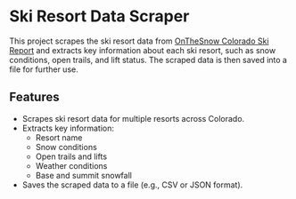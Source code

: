 # Ski Resort Data Scraper

This project scrapes the ski resort data from [OnTheSnow Colorado Ski Report](https://www.onthesnow.com/colorado/skireport) and extracts key information about each ski resort, such as snow conditions, open trails, and lift status. The scraped data is then saved into a file for further use.

## Features

- Scrapes ski resort data for multiple resorts across Colorado.
- Extracts key information:
  - Resort name
  - Snow conditions
  - Open trails and lifts
  - Weather conditions
  - Base and summit snowfall
- Saves the scraped data to a file (e.g., CSV or JSON format).
